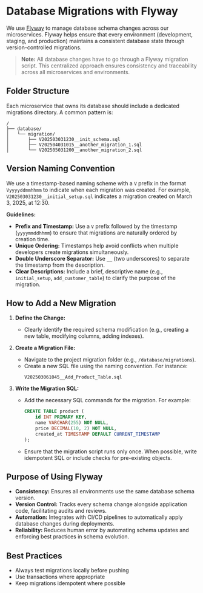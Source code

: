 # Database Migrations with Flyway

We use [Flyway](https://flywaydb.org/documentation) to manage database schema changes across our microservices. Flyway helps ensure that every environment (development, staging, and production) maintains a consistent database state through version-controlled migrations.

>**Note:** All database changes have to go through a Flyway migration script. This centralized approach ensures consistency and traceability across all microservices and environments.

## Folder Structure

Each microservice that owns its database should include a dedicated migrations directory. A common pattern is:

```
/
├── database/
│   └── migration/
│       ├── V202503031230__init_schema.sql
│       ├── V202504031015__another_migration_1.sql
│       └── V202505031200__another_migration_2.sql
```

## Version Naming Convention

We use a timestamp-based naming scheme with a `V` prefix in the format `Vyyyyddmmhhmm` to indicate when each migration was created. For example, `V202503031230__initial_setup.sql` indicates a migration created on March 3, 2025, at 12:30.

**Guidelines:**
- **Prefix and Timestamp:** Use a `V` prefix followed by the timestamp (`yyyymmddhhmm`) to ensure that migrations are naturally ordered by creation time.
- **Unique Ordering:** Timestamps help avoid conflicts when multiple developers create migrations simultaneously.
- **Double Underscore Separator:** Use `__` (two underscores) to separate the timestamp from the description.
- **Clear Descriptions:** Include a brief, descriptive name (e.g., `initial_setup`, `add_customer_table`) to clarify the purpose of the migration.

## How to Add a New Migration

1. **Define the Change:**
   - Clearly identify the required schema modification (e.g., creating a new table, modifying columns, adding indexes).

2. **Create a Migration File:**
   - Navigate to the project migration folder (e.g., `/database/migrations`).
   - Create a new SQL file using the naming convention. For instance:
     ```
     V202503061045__Add_Product_Table.sql
     ```

3. **Write the Migration SQL:**
   - Add the necessary SQL commands for the migration. For example:
     ```sql
     CREATE TABLE product (
         id INT PRIMARY KEY,
         name VARCHAR(255) NOT NULL,
         price DECIMAL(10, 2) NOT NULL,
         created_at TIMESTAMP DEFAULT CURRENT_TIMESTAMP
     );
     ```
   - Ensure that the migration script runs only once. When possible, write idempotent SQL or include checks for pre-existing objects.

## Purpose of Using Flyway

- **Consistency:** Ensures all environments use the same database schema version.
- **Version Control:** Tracks every schema change alongside application code, facilitating audits and reviews.
- **Automation:** Integrates with CI/CD pipelines to automatically apply database changes during deployments.
- **Reliability:** Reduces human error by automating schema updates and enforcing best practices in schema evolution.

## Best Practices

- Always test migrations locally before pushing
- Use transactions where appropriate
- Keep migrations idempotent where possible
